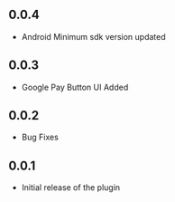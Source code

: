 ## 0.0.4

- Android Minimum sdk version updated 

## 0.0.3

- Google Pay Button UI Added

## 0.0.2

- Bug Fixes


## 0.0.1

- Initial release of the plugin
